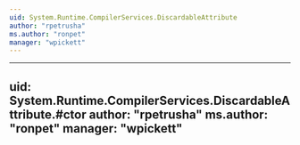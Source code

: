 ```yaml
---
uid: System.Runtime.CompilerServices.DiscardableAttribute
author: "rpetrusha"
ms.author: "ronpet"
manager: "wpickett"
---
```


---
uid: System.Runtime.CompilerServices.DiscardableAttribute.#ctor
author: "rpetrusha"
ms.author: "ronpet"
manager: "wpickett"
---
